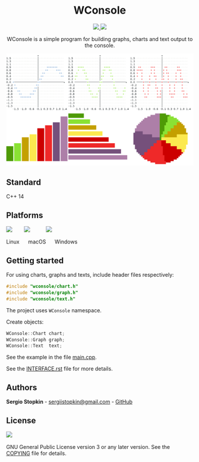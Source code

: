 <h1 align="center">
WConsole
</h1>

<p align="center">
<a href="https://travis-ci.org/SergioStopkin/WConsole">
<img height=22 src="https://travis-ci.org/SergioStopkin/WConsole.svg?branch=master">
</a>
<a href="https://ci.appveyor.com/project/SergioStopkin/wconsole">
<img height=22 src="https://ci.appveyor.com/api/projects/status/pq9440dgbvd003dj/branch/master?svg=true">
</a>
</p>

<p align="center">
WConsole is a simple program for building graphs, charts and text output to the console.
</p>

![](./doc/img/img1.png?raw=true)

## Standard

C++ 14

## Platforms

<img height=48 src="https://upload.wikimedia.org/wikipedia/commons/3/3c/TuxFlat.svg"> &nbsp;&nbsp;&nbsp;&nbsp;&nbsp;&nbsp; <img height=43 src="https://upload.wikimedia.org/wikipedia/commons/d/df/Apple-Apple.svg"> &nbsp;&nbsp;&nbsp;&nbsp;&nbsp;&nbsp;&nbsp;&nbsp;&nbsp; <img height=40 src="https://upload.wikimedia.org/wikipedia/commons/thumb/5/5f/Windows_logo_-_2012.svg/1024px-Windows_logo_-_2012.svg.png">

Linux &nbsp;&nbsp;&nbsp;&nbsp; macOS &nbsp;&nbsp;&nbsp;&nbsp; Windows

## Getting started

For using charts, graphs and texts, include header files respectively:

```cpp
#include "wconsole/chart.h"
#include "wconsole/graph.h"
#include "wconsole/text.h"
```
The project uses `WConsole` namespace.

Create objects:

```cpp
WConsole::Chart chart;
WConsole::Graph graph;
WConsole::Text  text;
```

See the example in the file [main.cpp](./src/main.cpp).

See the [INTERFACE.rst](./doc/INTERFACE.rst) file for more details.

## Authors

**Sergio Stopkin** - <sergiistopkin@gmail.com> -  [GitHub](https://github.com/SergioStopkin)

## License

<img src="https://upload.wikimedia.org/wikipedia/commons/9/93/GPLv3_Logo.svg" height=100></img>

GNU General Public License version 3 or any later version. See the [COPYING](./COPYING) file for details.

